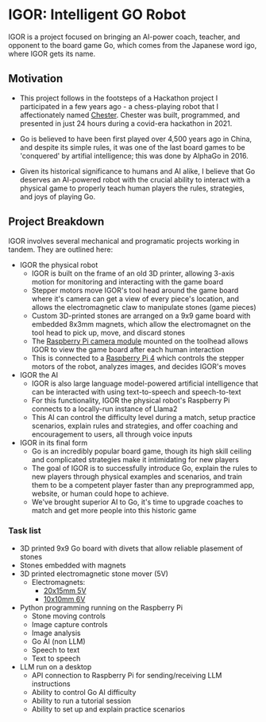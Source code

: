 # IGOR: Intelligent GO Robot

IGOR is a project focused on bringing an AI-power coach, teacher, and opponent to the board game Go, which comes from the Japanese word igo, where IGOR gets its name.  

## Motivation
- This project follows in the footsteps of a Hackathon project I participated in a few years ago - a chess-playing robot that I affectionately named [Chester](https://github.com/Michael73MGD/light-blue). Chester was built, programmed, and presented in just 24 hours during a covid-era hackathon in 2021. 

- Go is believed to have been first played over 4,500 years ago in China, and despite its simple rules, it was one of the last board games to be 'conquered' by artifial intelligence; this was done by AlphaGo in 2016. 
- Given its historical significance to humans and AI alike, I believe that Go deserves an AI-powered robot with the crucial ability to interact with a physical game to properly teach human players the rules, strategies, and joys of playing Go. 


## Project Breakdown
IGOR involves several mechanical and programatic projects working in tandem. They are outlined here:

- IGOR the physical robot
    - IGOR is built on the frame of an old 3D printer, allowing 3-axis motion for monitoring and interacting with the game board
    - Stepper motors move IGOR's tool head around the game board where it's camera can get a view of every piece's location, and allows the electromagnetic claw to manipulate stones (game pieces)
    - Custom 3D-printed stones are arranged on a 9x9 game board with embedded 8x3mm magnets, which allow the electromagnet on the tool head to pick up, move, and discard stones
    - The [Raspberry Pi camera module](https://www.raspberrypi.com/products/camera-module-v2/) mounted on the toolhead allows IGOR to view the game board after each human interaction
    - This is connected to a [Raspberry Pi 4](https://www.raspberrypi.com/products/raspberry-pi-4-model-b/) which controls the stepper motors of the robot, analyzes images, and decides IGOR's moves
- IGOR the AI
    - IGOR is also large language model-powered artificial intelligence that can be interacted with using text-to-speech and speech-to-text
    - For this functionality, IGOR the physical robot's Raspberry Pi connects to a locally-run instance of Llama2
    - This AI can control the difficulty level during a match, setup practice scenarios, explain rules and strategies, and offer coaching and encouragement to users, all through voice inputs
- IGOR in its final form
    - Go is an incredibly popular board game, though its high skill ceiling and complicated strategies make it intimidating for new players
    - The goal of IGOR is to successfully introduce Go, explain the rules to new players through physical examples and scenarios, and train them to be a competent player faster than any preprogrammed app, website, or human could hope to achieve. 
    - We've brought superior AI to Go, it's time to upgrade coaches to match and get more people into this historic game

### Task list
- 3D printed 9x9 Go board with divets that allow reliable plasement of stones
- Stones embedded with magnets
- 3D printed electromagnetic stone mover (5V)
    - Electromagnets:
        - [20x15mm 5V](https://www.aliexpress.us/item/2251832388745731.html?spm=a2g0o.productlist.main.5.27407c36e4VteU&algo_pvid=15f16463-5bf9-4efb-90dd-8b5989f0b145&algo_exp_id=15f16463-5bf9-4efb-90dd-8b5989f0b145-2&pdp_npi=4%40dis%21USD%211.70%211.19%21%21%211.70%21%21%402103226117002704286314718e21e3%2112000024164379351%21sea%21US%212673377647%21&curPageLogUid=9mks4d6E7IZy)
        - [10x10mm 6V](https://www.aliexpress.us/item/2251832637809479.html?spm=a2g0o.detail.0.0.34b53153CTKQpz&gps-id=pcDetailTopMoreOtherSeller&scm=1007.40050.362094.0&scm_id=1007.40050.362094.0&scm-url=1007.40050.362094.0&pvid=083fd9e9-f589-4a9c-b498-bd4fd91a01a6&_t=gps-id:pcDetailTopMoreOtherSeller,scm-url:1007.40050.362094.0,pvid:083fd9e9-f589-4a9c-b498-bd4fd91a01a6,tpp_buckets:668%232846%238112%231997&pdp_npi=4%40dis%21USD%212.50%211.97%21%21%212.50%21%21%402103011017002704501335673efcc1%2164932969706%21rec%21US%212673377647%21)
- Python programming running on the Raspberry Pi
    - Stone moving controls
    - Image capture controls
    - Image analysis
    - Go AI (non LLM)
    - Speech to text
    - Text to speech
- LLM run on a desktop
    - API connection to Raspberry Pi for sending/receiving LLM instructions
    - Ability to control Go AI difficulty
    - Ability to run a tutorial session
    - Ability to set up and explain practice scenarios